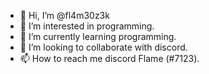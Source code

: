 - 👋 Hi, I’m @fl4m30z3k
- 👀 I’m interested in programming.
- 🌱 I’m currently learning programming.
- 💞️ I’m looking to collaborate with discord.
- 📫 How to reach me discord Flame (#7123).
